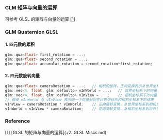### GLM 矩阵与向量的运算

可参考 GLSL 的矩阵与向量的运算 [[1]](#[1])

### GLM Quaternion GLSL

#### 1. 四元数的累积

```c++
glm::qua<float> first_rotation = ...;
glm::qua<float> second_rotation = ...;
glm::qua<float> accumulat_rotation = second_rotation*first_rotation;
```

#### 2. 四元数旋转向量

```c++
glm::qua<float> cameraRotation = ...;	// 相机的旋转，正向变换表示从世界坐标系到相机坐标系
glm::vec<4, float, glm::defaultp> vInWorld = ...;	// 世界坐标系下的向量
glm::vec<4, float, glm::defaultp> vInView = ...;	// 相机坐标系下的向量
// 假设 vInWorld 与 vInView 表示同一个向量分别在世界坐标系和相机坐标系下的结果
vInView = cameraRotation * vInWorld;	// 正向旋转变换，从世界坐标系到相机坐标系
vInWorld = vInView * cameraRotation;	// 逆向旋转变换，从相机坐标系到世界坐标系
```





### Reference

<a name="[1]">[1]</a> [GLSL 的矩阵与向量的运算](./2. GLSL Miscs.md)
